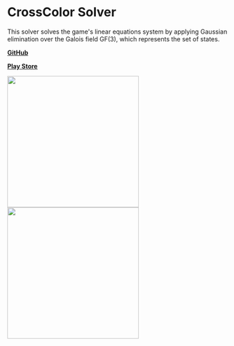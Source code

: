 # CrossColor Solver

This solver solves the game's linear equations system by applying Gaussian elimination over the Galois field GF(3), which represents the set of states.

[**GitHub**](https://github.com/giovanni-bozzano/crosscolor)

[**Play Store**](https://play.google.com/store/apps/details?id=com.giovannibozzano.crosscolor)

<img src="../../../crosscolor/blob/master/images/demo_1.png?raw=true" width="300"><img src="../../../crosscolor/blob/master/images/demo_2.png?raw=true" width="300">
